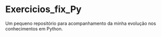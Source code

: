 # Exercicios_fix_Py
Um pequeno repositório para acompanhamento da minha evolução nos conhecimentos em Python.

